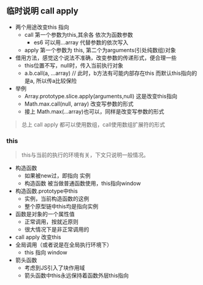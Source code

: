 ## 临时说明 call apply
+ 两个用途改变this 指向
    + call 第一个参数为this,其余各 依次为函数参数
        + es6 可以用...array 代替参数的依次写入
    + apply 第一个参数为 this, 第二个为arguments(引处纯数组)对象
+ 借用方法，感觉这个说法不准确，改变参数的传递形式，便合理一些
    + this位置不写，null时，传入当前执行对象
    + a.b.call(a, ...array) // 此时，b方法有可能内部存在this 而默认this指向的是a, 所以传a比较保险
+ 举例
    + Array.prototype.slice.apply(arguments,null) 这是改变this指向
    + Math.max.call(null, array) 改变写参数的形式
    + 接上 Math.max(...array)也可以，同样是改变写参数的形式
> 总上 call apply 都可以使用数组，call使用数组扩展符的形式

### this
> this与当前的执行的环境有关，下文只说明一般情况。
+ 构造函数
    + 如果被new过，即指向 实例
    + 构造函数 被当做普通函数使用，this指向window
+ 构造函数.prototype中this
    + 实例，当前构造函数的这例
    + 整个原型链中this均是指向实例
+ 函数是对象的一个属性值
    + 正常调用，按就近原则
    + 很大情况下是非正常调用的
+ call apply 改变this
+ 全局调用（或者说是在全局执行环境下）
    + this 指向 window
+ 箭头函数
    + 考虑到JS引入了块作用域
    + 箭头函数中this永远保持着函数外层this指向
